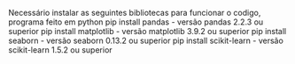 Necessário instalar as seguintes bibliotecas para funcionar o codigo, programa feito em python
pip install pandas - versão pandas 2.2.3 ou superior
pip install matplotlib - versão matplotlib 3.9.2 ou superior
pip install seaborn  - versão seaborn 0.13.2 ou superior
pip install scikit-learn - versão scikit-learn 1.5.2 ou superior
